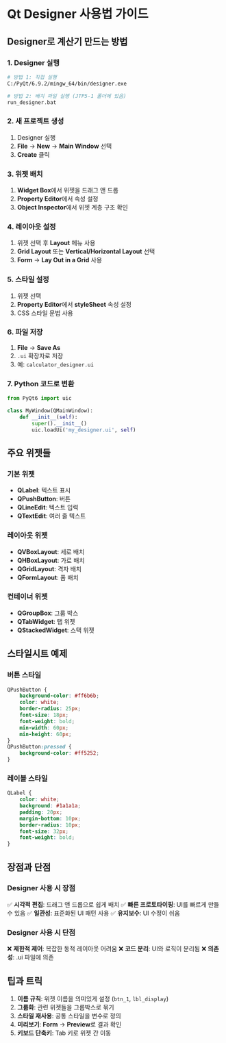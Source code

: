 # Qt Designer 사용법 가이드

## Designer로 계산기 만드는 방법

### 1. Designer 실행
```bash
# 방법 1: 직접 실행
C:/PyQt/6.9.2/mingw_64/bin/designer.exe

# 방법 2: 배치 파일 실행 (JTP5-1 폴더에 있음)
run_designer.bat
```

### 2. 새 프로젝트 생성
1. Designer 실행
2. **File** → **New** → **Main Window** 선택
3. **Create** 클릭

### 3. 위젯 배치
1. **Widget Box**에서 위젯을 드래그 앤 드롭
2. **Property Editor**에서 속성 설정
3. **Object Inspector**에서 위젯 계층 구조 확인

### 4. 레이아웃 설정
1. 위젯 선택 후 **Layout** 메뉴 사용
2. **Grid Layout** 또는 **Vertical/Horizontal Layout** 선택
3. **Form** → **Lay Out in a Grid** 사용

### 5. 스타일 설정
1. 위젯 선택
2. **Property Editor**에서 **styleSheet** 속성 설정
3. CSS 스타일 문법 사용

### 6. 파일 저장
1. **File** → **Save As**
2. `.ui` 확장자로 저장
3. 예: `calculator_designer.ui`

### 7. Python 코드로 변환
```python
from PyQt6 import uic

class MyWindow(QMainWindow):
    def __init__(self):
        super().__init__()
        uic.loadUi('my_designer.ui', self)
```

## 주요 위젯들

### 기본 위젯
- **QLabel**: 텍스트 표시
- **QPushButton**: 버튼
- **QLineEdit**: 텍스트 입력
- **QTextEdit**: 여러 줄 텍스트

### 레이아웃 위젯
- **QVBoxLayout**: 세로 배치
- **QHBoxLayout**: 가로 배치
- **QGridLayout**: 격자 배치
- **QFormLayout**: 폼 배치

### 컨테이너 위젯
- **QGroupBox**: 그룹 박스
- **QTabWidget**: 탭 위젯
- **QStackedWidget**: 스택 위젯

## 스타일시트 예제

### 버튼 스타일
```css
QPushButton {
    background-color: #ff6b6b;
    color: white;
    border-radius: 25px;
    font-size: 18px;
    font-weight: bold;
    min-width: 60px;
    min-height: 60px;
}
QPushButton:pressed {
    background-color: #ff5252;
}
```

### 레이블 스타일
```css
QLabel {
    color: white;
    background: #1a1a1a;
    padding: 20px;
    margin-bottom: 10px;
    border-radius: 10px;
    font-size: 32px;
    font-weight: bold;
}
```

## 장점과 단점

### Designer 사용 시 장점
✅ **시각적 편집**: 드래그 앤 드롭으로 쉽게 배치
✅ **빠른 프로토타이핑**: UI를 빠르게 만들 수 있음
✅ **일관성**: 표준화된 UI 패턴 사용
✅ **유지보수**: UI 수정이 쉬움

### Designer 사용 시 단점
❌ **제한적 제어**: 복잡한 동적 레이아웃 어려움
❌ **코드 분리**: UI와 로직이 분리됨
❌ **의존성**: .ui 파일에 의존

## 팁과 트릭

1. **이름 규칙**: 위젯 이름을 의미있게 설정 (`btn_1`, `lbl_display`)
2. **그룹화**: 관련 위젯들을 그룹박스로 묶기
3. **스타일 재사용**: 공통 스타일을 변수로 정의
4. **미리보기**: **Form** → **Preview**로 결과 확인
5. **키보드 단축키**: Tab 키로 위젯 간 이동
